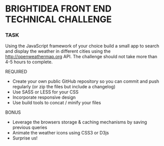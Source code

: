 # BRIGHTIDEA FRONT END TECHNICAL CHALLENGE
### TASK
Using the JavaScript framework of your choice build a small app to search and display the weather in different cities using the http://openweathermap.org API. The challenge should not take more than 4-5 hours to complete. 

REQUIRED
* Create your own public GitHub repository so you can commit and push regularly (or zip the files but include a changelog)
* Use SASS or LESS for your CSS
* Incorporate responsive design
* Use build tools to concat / minify your files

BONUS
* Leverage the browsers storage & caching mechanisms by saving previous queries
* Animate the weather icons using CSS3 or D3js
* Surprise us!
